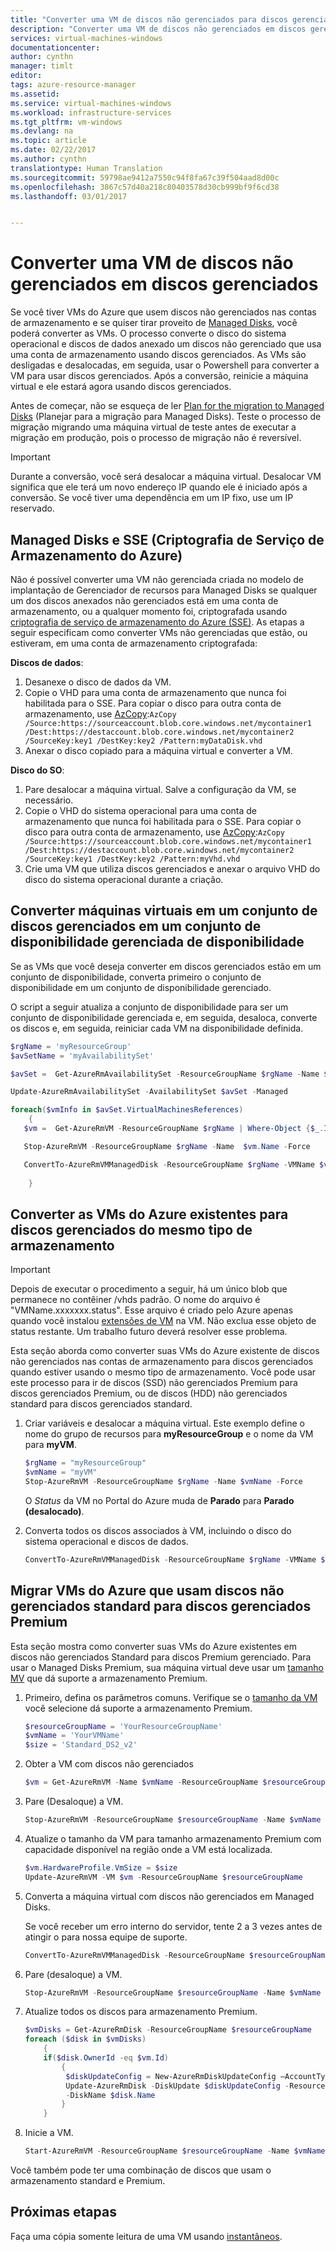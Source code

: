 ```yaml
---
title: "Converter uma VM de discos não gerenciados para discos gerenciados - Azure | Microsoft Docs"
description: "Converter uma VM de discos não gerenciados em discos gerenciados usando o PowerShell no modelo de implantação do Resource Manager"
services: virtual-machines-windows
documentationcenter: 
author: cynthn
manager: timlt
editor: 
tags: azure-resource-manager
ms.assetid: 
ms.service: virtual-machines-windows
ms.workload: infrastructure-services
ms.tgt_pltfrm: vm-windows
ms.devlang: na
ms.topic: article
ms.date: 02/22/2017
ms.author: cynthn
translationtype: Human Translation
ms.sourcegitcommit: 59798ae9412a7550c94f8fa67c39f504aad8d00c
ms.openlocfilehash: 3867c57d40a218c80403578d30cb999bf9f6cd38
ms.lasthandoff: 03/01/2017


---
```

# <a name="convert-a-vm-from-unmanaged-disks-to-managed-disks"></a>Converter uma VM de discos não gerenciados em discos gerenciados

Se você tiver VMs do Azure que usem discos não gerenciados nas contas de armazenamento e se quiser tirar proveito de [Managed Disks](../storage/storage-managed-disks-overview.md?toc=%2fazure%2fvirtual-machines%2fwindows%2ftoc.json), você poderá converter as VMs. O processo converte o disco do sistema operacional e discos de dados anexado um discos não gerenciado que usa uma conta de armazenamento usando discos gerenciados. As VMs são desligadas e desalocadas, em seguida, usar o Powershell para converter a VM para usar discos gerenciados. Após a conversão, reinicie a máquina virtual e ele estará agora usando discos gerenciados.

Antes de começar, não se esqueça de ler [Plan for the migration to Managed Disks](virtual-machines-windows-on-prem-to-azure.md#plan-for-the-migration-to-managed-disks) (Planejar para a migração para Managed Disks).
Teste o processo de migração migrando uma máquina virtual de teste antes de executar a migração em produção, pois o processo de migração não é reversível.


> [!IMPORTANT] 
> Durante a conversão, você será desalocar a máquina virtual. Desalocar VM significa que ele terá um novo endereço IP quando ele é iniciado após a conversão. Se você tiver uma dependência em um IP fixo, use um IP reservado.


## <a name="managed-disks-and-azure-storage-service-encryption-sse"></a>Managed Disks e SSE (Criptografia de Serviço de Armazenamento do Azure)

Não é possível converter uma VM não gerenciada criada no modelo de implantação de Gerenciador de recursos para Managed Disks se qualquer um dos discos anexados não gerenciados está em uma conta de armazenamento, ou a qualquer momento foi, criptografada usando [criptografia de serviço de armazenamento do Azure (SSE)](../storage/storage-service-encryption.md?toc=%2fazure%2fvirtual-machines%2fwindows%2ftoc.json). As etapas a seguir especificam como converter VMs não gerenciadas que estão, ou estiveram, em uma conta de armazenamento criptografada:

**Discos de dados**:
1.    Desanexe o disco de dados da VM.
2.    Copie o VHD para uma conta de armazenamento que nunca foi habilitada para o SSE. Para copiar o disco para outra conta de armazenamento, use [AzCopy](../storage/storage-use-azcopy.md):`AzCopy /Source:https://sourceaccount.blob.core.windows.net/mycontainer1 /Dest:https://destaccount.blob.core.windows.net/mycontainer2 /SourceKey:key1 /DestKey:key2 /Pattern:myDataDisk.vhd`
3.    Anexar o disco copiado para a máquina virtual e converter a VM.

**Disco do SO**:
1.    Pare desalocar a máquina virtual. Salve a configuração da VM, se necessário.
2.    Copie o VHD do sistema operacional para uma conta de armazenamento que nunca foi habilitada para o SSE. Para copiar o disco para outra conta de armazenamento, use [AzCopy](../storage/storage-use-azcopy.md):`AzCopy /Source:https://sourceaccount.blob.core.windows.net/mycontainer1 /Dest:https://destaccount.blob.core.windows.net/mycontainer2 /SourceKey:key1 /DestKey:key2 /Pattern:myVhd.vhd`
3.    Crie uma VM que utiliza discos gerenciados e anexar o arquivo VHD do disco do sistema operacional durante a criação.

## <a name="convert-vms-in-an-availability-set-to-managed-disks-in-a-managed-availability-set"></a>Converter máquinas virtuais em um conjunto de discos gerenciados em um conjunto de disponibilidade gerenciada de disponibilidade

Se as VMs que você deseja converter em discos gerenciados estão em um conjunto de disponibilidade, converta primeiro o conjunto de disponibilidade em um conjunto de disponibilidade gerenciado.

O script a seguir atualiza a conjunto de disponibilidade para ser um conjunto de disponibilidade gerenciada e, em seguida, desaloca, converte os discos e, em seguida, reiniciar cada VM na disponibilidade definida.

```powershell
$rgName = 'myResourceGroup'
$avSetName = 'myAvailabilitySet'

$avSet =  Get-AzureRmAvailabilitySet -ResourceGroupName $rgName -Name $avSetName

Update-AzureRmAvailabilitySet -AvailabilitySet $avSet -Managed

foreach($vmInfo in $avSet.VirtualMachinesReferences)
    {
   $vm =  Get-AzureRmVM -ResourceGroupName $rgName | Where-Object {$_.Id -eq $vmInfo.id}

   Stop-AzureRmVM -ResourceGroupName $rgName -Name  $vm.Name -Force

   ConvertTo-AzureRmVMManagedDisk -ResourceGroupName $rgName -VMName $vm.Name
   
    }
```

## <a name="convert-existing-azure-vms-to-managed-disks-of-the-same-storage-type"></a>Converter as VMs do Azure existentes para discos gerenciados do mesmo tipo de armazenamento

> [!IMPORTANT]
> Depois de executar o procedimento a seguir, há um único blob que permanece no contêiner /vhds padrão. O nome do arquivo é "VMName.xxxxxxx.status". Esse arquivo é criado pelo Azure apenas quando você instalou [extensões de VM](virtual-machines-windows-classic-agents-and-extensions.md) na VM. Não exclua esse objeto de status restante. Um trabalho futuro deverá resolver esse problema.

Esta seção aborda como converter suas VMs do Azure existente de discos não gerenciados nas contas de armazenamento para discos gerenciados quando estiver usando o mesmo tipo de armazenamento. Você pode usar este processo para ir de discos (SSD) não gerenciados Premium para discos gerenciados Premium, ou de discos (HDD) não gerenciados standard para discos gerenciados standard. 

1. Criar variáveis e desalocar a máquina virtual. Este exemplo define o nome do grupo de recursos para **myResourceGroup** e o nome da VM para **myVM**.

    ```powershell
    $rgName = "myResourceGroup"
    $vmName = "myVM"
    Stop-AzureRmVM -ResourceGroupName $rgName -Name $vmName -Force
    ```
   
    O *Status* da VM no Portal do Azure muda de **Parado** para **Parado (desalocado)**.
    
2. Converta todos os discos associados à VM, incluindo o disco do sistema operacional e discos de dados.

    ```powershell
    ConvertTo-AzureRmVMManagedDisk -ResourceGroupName $rgName -VMName $vmName
    ```


## <a name="migrate-existing-azure-vms-using-standard-unmanaged-disks-to-premium-managed-disks"></a>Migrar VMs do Azure que usam discos não gerenciados standard para discos gerenciados Premium

Esta seção mostra como converter suas VMs do Azure existentes em discos não gerenciados Standard para discos Premium gerenciado. Para usar o Managed Disks Premium, sua máquina virtual deve usar um [tamanho MV](virtual-machines-windows-sizes.md) que dá suporte a armazenamento Premium.


1.  Primeiro, defina os parâmetros comuns. Verifique se o [tamanho da VM](virtual-machines-windows-sizes.md) você selecione dá suporte a armazenamento Premium.

    ```powershell
    $resourceGroupName = 'YourResourceGroupName'
    $vmName = 'YourVMName'
    $size = 'Standard_DS2_v2'
    ```
1.  Obter a VM com discos não gerenciados

    ```powershell
    $vm = Get-AzureRmVM -Name $vmName -ResourceGroupName $resourceGroupName
    ```
    
1.  Pare (Desaloque) a VM.

    ```powershell
    Stop-AzureRmVM -ResourceGroupName $resourceGroupName -Name $vmName -Force
    ```

1.  Atualize o tamanho da VM para tamanho armazenamento Premium com capacidade disponível na região onde a VM está localizada.

    ```powershell
    $vm.HardwareProfile.VmSize = $size
    Update-AzureRmVM -VM $vm -ResourceGroupName $resourceGroupName
    ```

1.  Converta a máquina virtual com discos não gerenciados em Managed Disks. 

    Se você receber um erro interno do servidor, tente 2 a 3 vezes antes de atingir o para nossa equipe de suporte.

    ```powershell
    ConvertTo-AzureRmVMManagedDisk -ResourceGroupName $resourceGroupName -VMName $vmName
    ```
1. Pare (desaloque) a VM.

    ```powershell
    Stop-AzureRmVM -ResourceGroupName $resourceGroupName -Name $vmName -Force
    ```
2.  Atualize todos os discos para armazenamento Premium.

    ```powershell
    $vmDisks = Get-AzureRmDisk -ResourceGroupName $resourceGroupName 
    foreach ($disk in $vmDisks) 
        {
        if($disk.OwnerId -eq $vm.Id)
            {
             $diskUpdateConfig = New-AzureRmDiskUpdateConfig –AccountType PremiumLRS
             Update-AzureRmDisk -DiskUpdate $diskUpdateConfig -ResourceGroupName $resourceGroupName `
             -DiskName $disk.Name
            }
        }
    ```
1. Inicie a VM.

    ```powershell
    Start-AzureRmVM -ResourceGroupName $resourceGroupName -Name $vmName
    ```
    
Você também pode ter uma combinação de discos que usam o armazenamento standard e Premium.
    

## <a name="next-steps"></a>Próximas etapas

Faça uma cópia somente leitura de uma VM usando [instantâneos](virtual-machines-windows-snapshot-copy-managed-disk.md).


